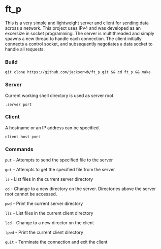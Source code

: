 # ft_p
This is a very simple and lightweight server and client for sending data across a network. 
This project uses IPv4 and was developed as an excersize in socket programming. 
The server is multithreaded and simply spawns a new thread to handle each connection.
The client initially connects a control socket, and subsequently negotiates a data socket to handle all requests.

### Build
`git clone https://github.com/jacksonwb/ft_p.git && cd ft_p && make`

### Server
Current working shell directory is used as server root.

`.server port`

### Client
A hostname or an IP address can be specified.

`client host port`


### Commands
`put` - Attempts to send the specified file to the server

`get` - Attempts to get the specified file from the server

`ls` - List files in the current server directory

`cd` - Change to a new directory on the server. Directories above the server root cannot be accessed.

`pwd` - Print the current server directory

`lls` - List files in the current client directory

`lcd` - Change to a new director on the client

`lpwd` - Print the current client directory

`quit` - Terminate the connection and exit the client
